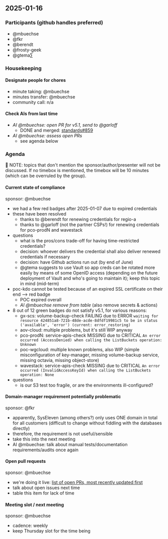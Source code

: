 ## 2025-01-16

### Participants (github handles preferred)

- @mbuechse
- @fkr
- @berendt
- @frosty-geek
- @gtema∑


### Housekeeping

#### Designate people for chores

- minute taking: @mbuechse
- minutes transfer: @mbuechse
- community call: n/a

#### Check AIs from last time

- _AI @mbuechse: open PR for v5.1, send to @garloff_
  - DONE and merged: [standards#859](https://github.com/SovereignCloudStack/standards/pull/859)
- _AI @mbuechse: assess open PRs_
  - see agenda below

### Agenda

:rotating_light: NOTE: topics that don't mention the sponsor/author/presenter will not be discussed. If no timebox is mentioned, the timebox will be 10 minutes (which can be overruled by the group).

#### Current state of compliance

sponsor: @mbuechse

- we had a few red badges after 2025-01-07 due to expired credentials
- these have been resolved
  - thanks to @berendt for renewing credentials for regio-a
  - thanks to @garloff (not the partner CSPs!) for renewing credentials for pco-prodN and wavestack
- questions
  - what is the pros/cons trade-off for having time-restricted credentials?
  - decision: whoever delivers the credential shall also deliver renewed credentials if necessary
  - decision: have Github actions run out (by end of June)
  - @gtema suggests to use Vault so app creds can be rotated more easily by means of some OpenID access (depending on the future deployment of Vault and who's going to maintain it); keep this topic in mind (mid-term)
- poc-kdo cannot be tested because of an expired SSL certificate on their end --> red badge
  - POC expired overall
  - _AI @mbuechse remove from table_ (also remove secrets & actions)
- 8 out of 12 green badges do not satisfy v5.1, for various reasons:
  - gx-scs: volume-backup-check FAILING due to ERROR `waiting for resource 424851a8-721b-48de-acde-8dfdf19981c5 to be in status ('available', 'error') (current: error_restoring)`
  - aov-cloud: multiple problems, but it's still WIP anyway
  - pco-prodN: service-apis-check MISSING due to CRITICAL `An error occurred (AccessDenied) when calling the ListBuckets operation: Unknown`
  - poc-wgcloud: multiple known problems, also WIP (simple misconfiguration of key-manager, missing volume-backup service, missing octavia, missing object-store)
  - wavestack: service-apis-check MISSING due to CRITICAL `An error occurred (InvalidAccessKeyId) when calling the ListBuckets operation: None`
- questions
  - is our S3 test too fragile, or are the environments ill-configured?

#### Domain-manager requirement potentially problematic

sponsor: @fkr

- apparently, SysEleven (among others?) only uses ONE domain in total for all customers (difficult to change without fiddling with the databases directly)
- therefore, the requirement is not useful/sensible
- take this into the next meeting
- AI @mbuechse: talk about manual tests/documentation requirements/audits once again

#### Open pull requests

sponsor: @mbuechse

- we're doing it live: [list of open PRs, most recently updated first](https://github.com/SovereignCloudStack/standards/pulls?q=is%3Apr+is%3Aopen+sort%3Aupdated-desc)
- talk about open issues next time
- table this item for lack of time


#### Meeting slot / next meeting

sponsor: @mbuechse

- cadence: weekly
- keep Thursday slot for the time being

